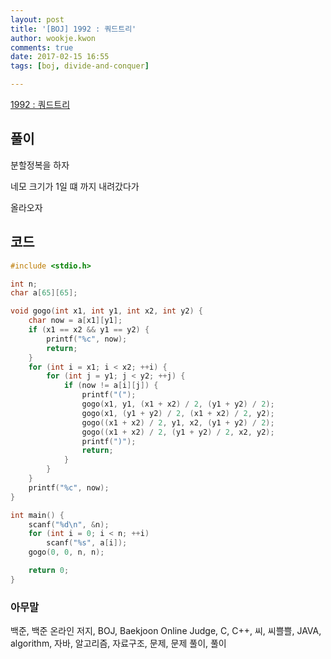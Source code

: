 ```yaml
---
layout: post
title: '[BOJ] 1992 : 쿼드트리'
author: wookje.kwon
comments: true
date: 2017-02-15 16:55
tags: [boj, divide-and-conquer]

---
```


[1992 : 쿼드트리](https://www.acmicpc.net/problem/1992)

## 풀이

분할정복을 하자  

네모 크기가 1일 떄 까지 내려갔다가  

올라오자  

## 코드

```cpp
#include <stdio.h>

int n;
char a[65][65];

void gogo(int x1, int y1, int x2, int y2) {
	char now = a[x1][y1];
	if (x1 == x2 && y1 == y2) {
		printf("%c", now);
		return;
	}
	for (int i = x1; i < x2; ++i) {
		for (int j = y1; j < y2; ++j) {
			if (now != a[i][j]) {
				printf("(");
				gogo(x1, y1, (x1 + x2) / 2, (y1 + y2) / 2);
				gogo(x1, (y1 + y2) / 2, (x1 + x2) / 2, y2);
				gogo((x1 + x2) / 2, y1, x2, (y1 + y2) / 2);
				gogo((x1 + x2) / 2, (y1 + y2) / 2, x2, y2);
				printf(")");
				return;
			}
		}
	}
	printf("%c", now);
}

int main() {
	scanf("%d\n", &n);
	for (int i = 0; i < n; ++i)
		scanf("%s", a[i]);
	gogo(0, 0, n, n);

	return 0;
}
```

### 아무말  
백준, 백준 온라인 저지, BOJ, Baekjoon Online Judge, C, C++, 씨, 씨쁠쁠, JAVA, algorithm, 자바, 알고리즘, 자료구조, 문제, 문제 풀이, 풀이